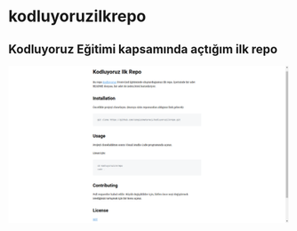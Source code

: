 # kodluyoruzilkrepo
## Kodluyoruz Eğitimi kapsamında açtığım ilk repo

![resim](https://raw.githubusercontent.com/Kodluyoruz/taskforce/main/git/odev1/figures/markdown.png)


